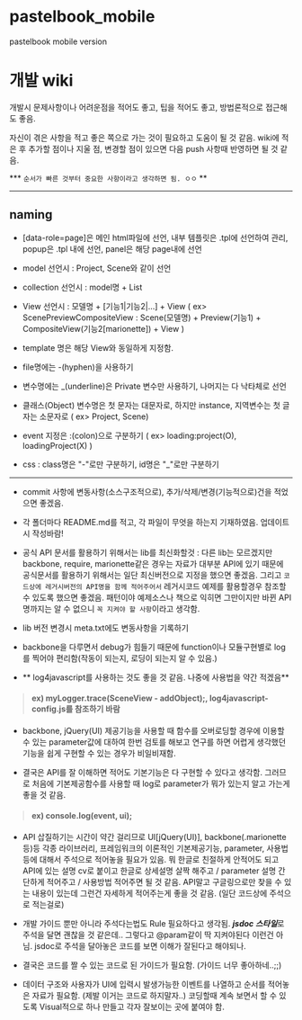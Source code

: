 # pastelbook_mobile
pastelbook mobile version

개발 wiki 
============
개발시 문제사항이나 어려운점을 적어도 좋고, 팁을 적어도 좋고, 방법론적으로 접근해도 좋음.

자신이 겪은 사항을 적고 좋은 쪽으로 가는 것이 필요하고 도움이 될 것 같음.
wiki에 적은 후 추가할 점이나 지울 점, 변경할 점이 있으면 다음 push 사항때 반영하면 될 것 같음.

*** `순서가 빠른 것부터 중요한 사항이라고 생각하면 됨. ㅇㅇ` **
___

## naming
* [data-role=page]은 메인 html파일에 선언, 내부 템플릿은 .tpl에 선언하여 관리, popup은 .tpl 내에 선언, panel은 해당 page내에 선언

* model 선언시 : Project, Scene와 같이 선언

* collection 선언시 : model명 + List

* View 선언시 : 모델명 + [기능1|기능2|...] + View
( ex> ScenePreviewCompositeView
   : Scene(모델명) + Preview(기능1) + CompositeView(기능2[marionette]) + View )

* template 명은 해당 View와 동일하게 지정함.

* file명에는 -(hyphen)을 사용하기

* 변수명에는 _(underline)은 Private 변수만 사용하기, 나머지는 다 낙타체로 선언

* 클래스(Object) 변수명은 첫 문자는 대문자로, 하지만 instance, 지역변수는 첫 글자는 소문자로
( ex> Project, Scene)

* event 지정은 :(colon)으로 구분하기
( ex> loading:project(O), loadingProject(X) )

* css : class명은 "-"로만 구분하기, id명은 "_"로만 구분하기

---

* commit 사항에 변동사항(소스구조적으로), 추가/삭제/변경(기능적으로)건을 적었으면 좋겠음.

* 각 폴더마다 README.md를 적고, 각 파일이 무엇을 하는지 기재하였음. 업데이트시 작성바람!

* 공식 API 문서를 활용하기 위해서는 lib를 최신화할것 : 다른 lib는 모르겠지만 backbone, require, marionette같은 경우는
자료가 대부분 API에 있기 때문에 공식문서를 활용하기 위해서는 일단 최신버전으로 지정을 했으면 좋겠음.
그리고 `코드상에 레거시버전의 API명을 함께 적어주어서` 레거시코드 예제를 활용할경우 참조할 수 있도록 했으면 좋겠음.
패턴이야 예제소스나 책으로 익히면 그만이지만 바뀐 API명까지는 알 수 없으니 `꼭 지켜야 할 사항`이라고 생각함.

* lib 버전 변경시 meta.txt에도 변동사항을 기록하기

* backbone을 다루면서 debug가 힘들기 때문에 function이나 모듈구현별로 log를 찍어야 편리함(작동이 되는지, 로딩이 되는지 알 수 있음.)

* ** log4javascript를 사용하는 것도 좋을 것 같음. 나중에 사용법을 약간 적겠음**
>#### ex) myLogger.trace(SceneView - addObject);, log4javascript-config.js를 참조하기 바람

* backbone, jQuery(UI) 제공기능을 사용할 때 함수를 오버로딩할 경우에 이용할 수 있는 parameter값에 대하여 한번 검토를 해보고 연구를 하면 어렵게 생각했던 기능을 쉽게 구현할 수 있는 경우가 비일비재함.

* 결국은 API를 잘 이해하면 적어도 기본기능은 다 구현할 수 있다고 생각함. 그러므로 처음에 기본제공함수를 사용할 때 log로 parameter가 뭐가 있는지 알고 가는게 좋을 것 같음. 
>#### ex) console.log(event, ui);

* API 삽질하기는 시간이 약간 걸리므로 UI[jQuery(UI)], backbone(.marionette등)등 각종 라이브러리, 프레임워크의 이론적인 기본제공기능, parameter, 사용법등에 대해서 주석으로 적어놓을 필요가 있음. 뭐 한글로 친절하게 안적어도 되고 API에 있는 설명 cv로 붙이고 한글로 상세설명 살짝 해주고 / parameter 설명 간단하게 적어주고 / 사용방법 적어주면 될 것 같음.
API말고 구글링으로만 찾을 수 있는 내용이 있는데 그런건 자세하게 적어주는게 좋을 것 같음. (일단 코드상에 주석으로 적는걸로)

* 개발 가이드 뿐만 아니라 주석다는법도 Rule 필요하다고 생각됨. ***jsdoc 스타일***로 주석을 달면 괜찮을 것 같은데.. 그렇다고 @param같이 딱 지켜야된다 이런건 아님.
jsdoc로 주석을 달아놓은 코드를 보면 이해가 잘된다고 해야되나.

* 결국은 코드를 짤 수 있는 코드로 된 가이드가 필요함. (가이드 너무 좋아하네..;;)

* 데이터 구조와 사용자가 UI에 입력시 발생가능한 이벤트를 나열하고 순서를 적어놓은 자료가 필요함. (제발 이거는 코드로 하지말자..) 코딩할때 계속 보면서 할 수 있도록 Visual적으로 하나 만들고 각자 잘보이는 곳에 붙여야 함.
